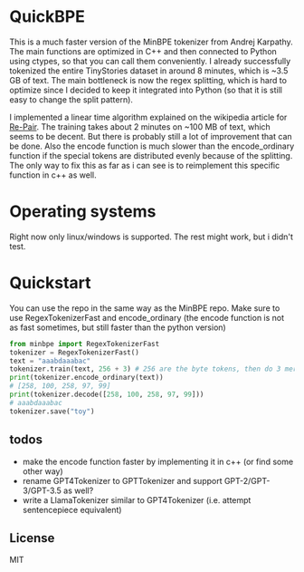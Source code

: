 # QuickBPE

This is a much faster version of the MinBPE tokenizer from Andrej Karpathy. The main functions are optimized in C++ and then connected to Python using ctypes, so that you can call them conveniently. I already successfully tokenized the entire TinyStories dataset in around 8 minutes, which is ~3.5 GB of text. The main bottleneck is now the regex splitting, which is hard to optimize since I decided to keep it integrated into Python (so that it is still easy to change the split pattern).

I implemented a linear time algorithm explained on the wikipedia article for [Re-Pair](https://en.wikipedia.org/wiki/Re-Pair). The training takes about 2 minutes on ~100 MB of text, which seems to be decent. But there is probably still a lot of improvement that can be done. Also the encode function is much slower than the encode_ordinary function if the special tokens are distributed evenly because of the splitting. The only way to fix this as far as i can see is to reimplement this specific function in c++ as well.

# Operating systems
Right now only linux/windows is supported. The rest might work, but i didn't test.

# Quickstart
You can use the repo in the same way as the MinBPE repo. Make sure to use RegexTokenizerFast and encode_ordinary (the encode function is not as fast sometimes, but still faster than the python version)

```python
from minbpe import RegexTokenizerFast
tokenizer = RegexTokenizerFast()
text = "aaabdaaabac"
tokenizer.train(text, 256 + 3) # 256 are the byte tokens, then do 3 merges
print(tokenizer.encode_ordinary(text))
# [258, 100, 258, 97, 99]
print(tokenizer.decode([258, 100, 258, 97, 99]))
# aaabdaaabac
tokenizer.save("toy")
```

## todos
- make the encode function faster by implementing it in c++ (or find some other way)
- rename GPT4Tokenizer to GPTTokenizer and support GPT-2/GPT-3/GPT-3.5 as well?
- write a LlamaTokenizer similar to GPT4Tokenizer (i.e. attempt sentencepiece equivalent)

## License

MIT
